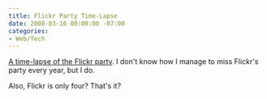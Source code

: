 ```yaml
---
title: Flickr Party Time-Lapse
date: 2008-03-16 00:00:00 -07:00
categories:
- Web/Tech
---
```


<p><a href="http://hchamp.com/2008/03/15/time-lapse-flickr-turns-4/">A time-lapse of the Flickr party</a>. I don't know how I manage to miss Flickr's party every year, but I do. </p>

<p>Also, Flickr is only four? That's it?</p>

